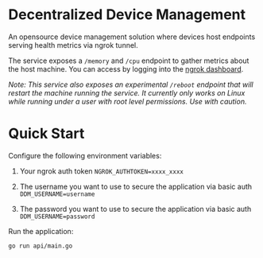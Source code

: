 # Decentralized Device Management

An opensource device management solution where devices host endpoints serving health metrics via ngrok tunnel.

The service exposes a `/memory` and `/cpu` endpoint to gather metrics about the host machine. You can access by logging into the [ngrok dashboard](https://dashboard.ngrok.com/cloud-edge/endpoints).

_Note: This service also exposes an experimental `/reboot` endpoint that will restart the machine running the service. It currently only works on Linux while running under a user with root level permissions. Use with caution._

# Quick Start

Configure the following environment variables: 

1. Your ngrok auth token `NGROK_AUTHTOKEN=xxxx_xxxx` 

2. The username you want to use to secure the application via basic auth `DDM_USERNAME=username`

3. The password you want to use to secure the application via basic auth  `DDM_USERNAME=password`

Run the application:

`go run api/main.go`